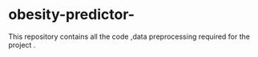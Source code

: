 # obesity-predictor- 
This repository contains all the code ,data preprocessing  required for the project .
